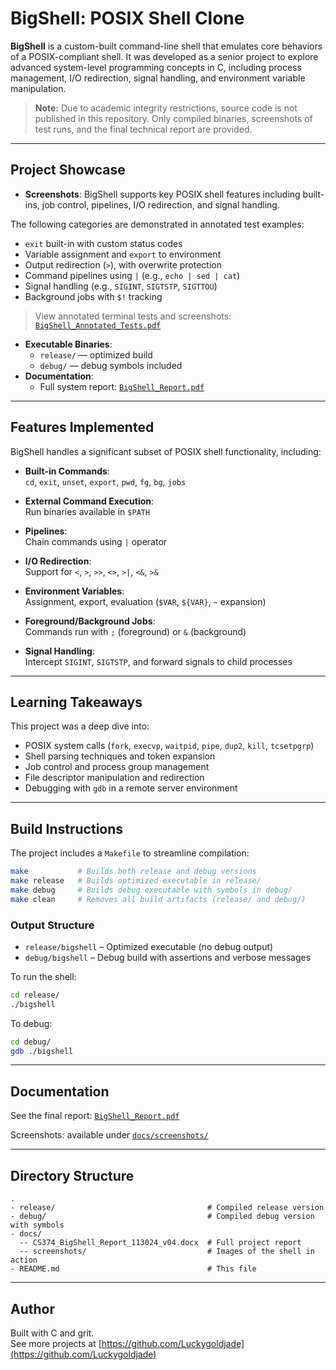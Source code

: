# BigShell: POSIX Shell Clone

**BigShell** is a custom-built command-line shell that emulates core behaviors of a POSIX-compliant shell. It was developed as a senior project to explore advanced system-level programming concepts in C, including process management, I/O redirection, signal handling, and environment variable manipulation.

> **Note:** Due to academic integrity restrictions, source code is not published in this repository. Only compiled binaries, screenshots of test runs, and the final technical report are provided.

---

## Project Showcase

- **Screenshots**: 
BigShell supports key POSIX shell features including built-ins, job control, pipelines, I/O redirection, and signal handling.

The following categories are demonstrated in annotated test examples:

- `exit` built-in with custom status codes
- Variable assignment and `export` to environment
- Output redirection (`>`), with overwrite protection
- Command pipelines using `|` (e.g., `echo | sed | cat`)
- Signal handling (e.g., `SIGINT`, `SIGTSTP`, `SIGTTOU`)
- Background jobs with `$!` tracking

> View annotated terminal tests and screenshots:  
> [`BigShell_Annotated_Tests.pdf`](./docs/screenshots/BigShell_Annotated_Tests_072325_v01.pdf)

- **Executable Binaries**:  
  - `release/` — optimized build  
  - `debug/` — debug symbols included  
- **Documentation**:  
  - Full system report: [`BigShell_Report.pdf`](./docs/CS374_BigShell_Report_113024_v04.docx)

---

## Features Implemented

BigShell handles a significant subset of POSIX shell functionality, including:

- **Built-in Commands**:  
  `cd`, `exit`, `unset`, `export`, `pwd`, `fg`, `bg`, `jobs`

- **External Command Execution**:  
  Run binaries available in `$PATH`

- **Pipelines**:  
  Chain commands using `|` operator

- **I/O Redirection**:  
  Support for `<`, `>`, `>>`, `<>`, `>|`, `<&`, `>&`

- **Environment Variables**:  
  Assignment, export, evaluation (`$VAR`, `${VAR}`, `~` expansion)

- **Foreground/Background Jobs**:  
  Commands run with `;` (foreground) or `&` (background)

- **Signal Handling**:  
  Intercept `SIGINT`, `SIGTSTP`, and forward signals to child processes

---

## Learning Takeaways

This project was a deep dive into:

- POSIX system calls (`fork`, `execvp`, `waitpid`, `pipe`, `dup2`, `kill`, `tcsetpgrp`)
- Shell parsing techniques and token expansion
- Job control and process group management
- File descriptor manipulation and redirection
- Debugging with `gdb` in a remote server environment

---

## Build Instructions

The project includes a `Makefile` to streamline compilation:

```bash
make           # Builds both release and debug versions
make release   # Builds optimized executable in release/
make debug     # Builds debug executable with symbols in debug/
make clean     # Removes all build artifacts (release/ and debug/)
```

### Output Structure

- `release/bigshell` – Optimized executable (no debug output)
- `debug/bigshell` – Debug build with assertions and verbose messages

To run the shell:

```bash
cd release/
./bigshell
```

To debug:

```bash
cd debug/
gdb ./bigshell
```

---

## Documentation

See the final report: [`BigShell_Report.pdf`](./docs/CS374_BigShell_Report_113024_v04.docx)

Screenshots: available under [`docs/screenshots/`](./docs/screenshots/BigShell_Annotated_Tests_072325_v01.pdf)

---

## Directory Structure

```
.
- release/                                  # Compiled release version
- debug/                                    # Compiled debug version with symbols
- docs/
  -- CS374_BigShell_Report_113024_v04.docx  # Full project report
  -- screenshots/                           # Images of the shell in action
- README.md                                 # This file
```

---

## Author

Built with C and grit.  
See more projects at [https://github.com/Luckygoldjade](https://github.com/Luckygoldjade)
